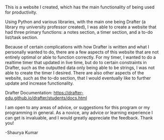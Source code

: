 This is a website I created, which has the main functionality 
of being used for productivity.

Using Python and various libraries, with the main one being Drafter (a library
my university professor created), I was able to create a website that had 
three primary functions: a notes section, a timer section, and a
to-do list/task section.

Because of certain complications with how Drafter is written and what I personally wanted to do, there are a few 
aspects of this website that are not entirely optimal or able to function correctly. For my timer, I wanted to 
do a realtime timer that updated in live time, but do to certain constraints in Drafter,
such as the outputted data only being able to be strings, I was not able to create the timer I desired.
There are also other aspects of the website, such as the to-do section, that I would eventually like to
further update and increase functionality. 

Drafter Documentation: https://drafter-edu.github.io/drafter/students/docs.html

I am open to any areas of advice, or suggestions
for this program or my programming in general. As
a novice, any advice or learning experience I can get is
invaluable, and I would greatly appreciate the feedback. Thank you!

-Shaurya Kumar

